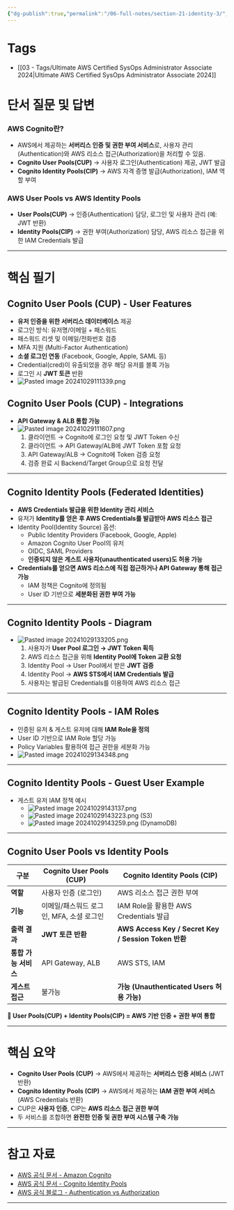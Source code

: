 ```yaml
---
{"dg-publish":true,"permalink":"/06-full-notes/section-21-identity-3/","noteIcon":""}
---
```


# Tags
- [[03 - Tags/Ultimate AWS Certified SysOps Administrator Associate 2024\|Ultimate AWS Certified SysOps Administrator Associate 2024]]
# 단서 질문 및 답변

### AWS Cognito란?

- AWS에서 제공하는 **서버리스 인증 및 권한 부여 서비스**로, 사용자 관리(Authentication)와 AWS 리소스 접근(Authorization)을 처리할 수 있음.
- **Cognito User Pools(CUP)** → 사용자 로그인(Authentication) 제공, JWT 발급
- **Cognito Identity Pools(CIP)** → AWS 자격 증명 발급(Authorization), IAM 역할 부여

### AWS User Pools vs AWS Identity Pools

- **User Pools(CUP)** → 인증(Authentication) 담당, 로그인 및 사용자 관리 (예: JWT 반환)
- **Identity Pools(CIP)** → 권한 부여(Authorization) 담당, AWS 리소스 접근을 위한 IAM Credentials 발급

---

# 핵심 필기

## **Cognito User Pools (CUP) - User Features**

- **유저 인증을 위한 서버리스 데이터베이스** 제공
- 로그인 방식: 유저명/이메일 + 패스워드
- 패스워드 리셋 및 이메일/전화번호 검증
- MFA 지원 (Multi-Factor Authentication)
- **소셜 로그인 연동** (Facebook, Google, Apple, SAML 등)
- Credential(cred)이 유출되었을 경우 해당 유저를 블록 가능
- 로그인 시 **JWT 토큰** 반환
- ![Pasted image 20241029111339.png](/img/user/image/Pasted%20image%2020241029111339.png)

## **Cognito User Pools (CUP) - Integrations**

- **API Gateway & ALB 통합 가능**
- ![Pasted image 20241029111607.png](/img/user/image/Pasted%20image%2020241029111607.png)
    1. 클라이언트 → Cognito에 로그인 요청 및 JWT Token 수신
    2. 클라이언트 → API Gateway/ALB에 JWT Token 포함 요청
    3. API Gateway/ALB → Cognito에 Token 검증 요청
    4. 검증 완료 시 Backend/Target Group으로 요청 전달

---

## **Cognito Identity Pools (Federated Identities)**

- **AWS Credentials 발급을 위한 Identity 관리 서비스**
- 유저가 **Identity를 얻은 후 AWS Credentials를 발급받아 AWS 리소스 접근**
- Identity Pool(Identity Source) 옵션:
    - Public Identity Providers (Facebook, Google, Apple)
    - Amazon Cognito User Pool의 유저
    - OIDC, SAML Providers
    - **인증되지 않은 게스트 사용자(unauthenticated users)도 허용 가능**
- **Credentials를 얻으면 AWS 리소스에 직접 접근하거나 API Gateway 통해 접근 가능**
    - IAM 정책은 Cognito에 정의됨
    - User ID 기반으로 **세분화된 권한 부여 가능**

---

## **Cognito Identity Pools - Diagram**

- ![Pasted image 20241029133205.png](/img/user/image/Pasted%20image%2020241029133205.png)
    1. 사용자가 **User Pool 로그인 → JWT Token 획득**
    2. AWS 리소스 접근을 위해 **Identity Pool에 Token 교환 요청**
    3. Identity Pool → User Pool에서 받은 **JWT 검증**
    4. Identity Pool → **AWS STS에서 IAM Credentials 발급**
    5. 사용자는 발급된 Credentials를 이용하여 AWS 리소스 접근

---

## **Cognito Identity Pools - IAM Roles**

- 인증된 유저 & 게스트 유저에 대해 **IAM Role을 정의**
- User ID 기반으로 IAM Role 할당 가능
- Policy Variables 활용하여 접근 권한을 세분화 가능
- ![Pasted image 20241029134348.png](/img/user/image/Pasted%20image%2020241029134348.png)

---

## **Cognito Identity Pools - Guest User Example**

- 게스트 유저 IAM 정책 예시
    - ![Pasted image 20241029143137.png](/img/user/image/Pasted%20image%2020241029143137.png)
    - ![Pasted image 20241029143223.png](/img/user/image/Pasted%20image%2020241029143223.png) (S3)
    - ![Pasted image 20241029143259.png](/img/user/image/Pasted%20image%2020241029143259.png) (DynamoDB)

---

## **Cognito User Pools vs Identity Pools**

|**구분**|**Cognito User Pools (CUP)**|**Cognito Identity Pools (CIP)**|
|---|---|---|
|**역할**|사용자 인증 (로그인)|AWS 리소스 접근 권한 부여|
|**기능**|이메일/패스워드 로그인, MFA, 소셜 로그인|IAM Role을 활용한 AWS Credentials 발급|
|**출력 결과**|**JWT 토큰 반환**|**AWS Access Key / Secret Key / Session Token 반환**|
|**통합 가능 서비스**|API Gateway, ALB|AWS STS, IAM|
|**게스트 접근**|불가능|**가능 (Unauthenticated Users 허용 가능)**|

**📌 User Pools(CUP) + Identity Pools(CIP) = AWS 기반 인증 + 권한 부여 통합**

---

# 핵심 요약

- **Cognito User Pools (CUP)** → AWS에서 제공하는 **서버리스 인증 서비스** (JWT 반환)
- **Cognito Identity Pools (CIP)** → AWS에서 제공하는 **IAM 권한 부여 서비스** (AWS Credentials 반환)
- CUP은 **사용자 인증**, CIP는 **AWS 리소스 접근 권한 부여**
- 두 서비스를 조합하면 **완전한 인증 및 권한 부여 시스템 구축 가능**

---

# 참고 자료

- [AWS 공식 문서 - Amazon Cognito](https://docs.aws.amazon.com/cognito/index.html)
- [AWS 공식 문서 - Cognito Identity Pools](https://docs.aws.amazon.com/cognito/latest/developerguide/cognito-identity.html)
- [AWS 공식 블로그 - Authentication vs Authorization](https://aws.amazon.com/blogs/)

---
